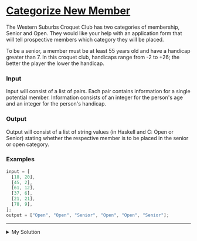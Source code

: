 # [Categorize New Member](https://www.codewars.com/kata/5502c9e7b3216ec63c0001aa)

The Western Suburbs Croquet Club has two categories of membership, Senior and Open. They would like your help with an
application form that will tell prospective members which category they will be placed.

To be a senior, a member must be at least 55 years old and have a handicap greater than 7. In this croquet club,
handicaps range from -2 to +26; the better the player the lower the handicap.

### Input

Input will consist of a list of pairs. Each pair contains information for a single potential member. Information
consists of an integer for the person's age and an integer for the person's handicap.

### Output

Output will consist of a list of string values (in Haskell and C: Open or Senior) stating whether the respective member
is to be placed in the senior or open category.

### Examples

```js
input = [
  [18, 20],
  [45, 2],
  [61, 12],
  [37, 6],
  [21, 21],
  [78, 9],
];
output = ["Open", "Open", "Senior", "Open", "Open", "Senior"];
```

---

<details><summary>My Solution</summary>

```js
function openOrSenior(data) {
  return data.map((person) => {
    // Determine if a person is 'Senior' based on age and handicap criteria
    return person[0] > 54 && person[1] > 7 ? "Senior" : "Open";
  });
}
```

</details>
